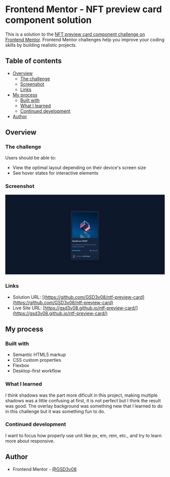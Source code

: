 # Frontend Mentor - NFT preview card component solution

This is a solution to the [NFT preview card component challenge on Frontend Mentor](https://www.frontendmentor.io/challenges/nft-preview-card-component-SbdUL_w0U). Frontend Mentor challenges help you improve your coding skills by building realistic projects. 

## Table of contents

- [Overview](#overview)
  - [The challenge](#the-challenge)
  - [Screenshot](#screenshot)
  - [Links](#links)
- [My process](#my-process)
  - [Built with](#built-with)
  - [What I learned](#what-i-learned)
  - [Continued development](#continued-development)
- [Author](#author)


## Overview

### The challenge

Users should be able to:

- View the optimal layout depending on their device's screen size
- See hover states for interactive elements

### Screenshot

![](./screenshot.jpg)


### Links

- Solution URL: [(https://github.com/GSD3v08/ntf-preview-card](https://github.com/GSD3v08/ntf-preview-card)
- Live Site URL: [https://gsd3v08.github.io/ntf-preview-card/](https://gsd3v08.github.io/ntf-preview-card/)

## My process

### Built with

- Semantic HTML5 markup
- CSS custom properties
- Flexbox
- Desktop-first workflow



### What I learned

I think shadows was the part more dificult in this project, making multiple shadows was a little confusing at first, it is not perfect but I think the result was good.
The overlay background was something new that I learned to do in this challenge but it was something fun to do.


### Continued development

I want to focus how properly use unit like px, em, rem, etc., and try to learn more about responsive. 


## Author

- Frontend Mentor - [@GSD3v08](https://www.frontendmentor.io/profile/GSD3v08)


